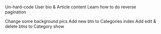 Un-hard-code User bio & Article content
Learn how to do reverse pagination

Change some background pics
Add new btn to Categories index
Add edit & delete btns to Category show
